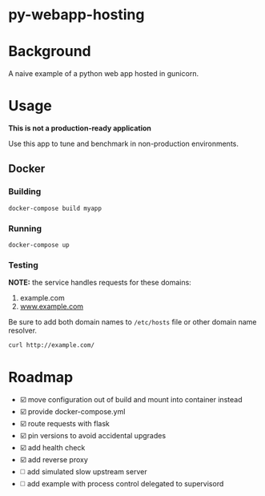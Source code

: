 py-webapp-hosting
=================

# Background
A naive example of a python web app hosted in gunicorn.

# Usage
**This is not a production-ready application**

Use this app to tune and benchmark in non-production environments.

## Docker

### Building
```
docker-compose build myapp
```
### Running
```
docker-compose up
```
### Testing
**NOTE:** the service handles requests for these domains:
1. example.com
2. www.example.com

Be sure to add both domain names to `/etc/hosts` file or other domain name resolver.
```
curl http://example.com/
```

# Roadmap
- :ballot_box_with_check: move configuration out of build and mount into container instead
- :ballot_box_with_check: provide docker-compose.yml
- :ballot_box_with_check: route requests with flask
- :ballot_box_with_check: pin versions to avoid accidental upgrades
- :ballot_box_with_check: add health check
- :ballot_box_with_check: add reverse proxy
- :white_medium_square: add simulated slow upstream server
- :white_medium_square: add example with process control delegated to supervisord
